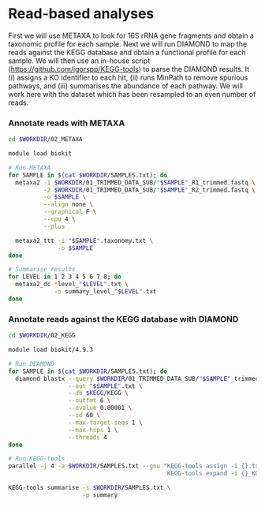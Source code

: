 # Read-based analyses

First we will use METAXA to look for 16S rRNA gene fragments and obtain a taxonomic profile for each sample. Next we will run DIAMOND to map the reads against the KEGG database and obtain a functional profile for each sample. We will then use an in-house script (https://github.com/igorspp/KEGG-tools) to parse the DIAMOND results. It (i) assigns a KO identifier to each hit, (ii) runs MinPath to remove spurious pathways, and (iii) summarises the abundance of each pathway. We will work here with the dataset which has been resampled to an even number of reads.

### Annotate reads with METAXA

```bash
cd $WORKDIR/02_METAXA

module load biokit

# Run METAXA
for SAMPLE in $(cat $WORKDIR/SAMPLES.txt); do
  metaxa2 -1 $WORKDIR/01_TRIMMED_DATA_SUB/"$SAMPLE"_R1_trimmed.fastq \
          -2 $WORKDIR/01_TRIMMED_DATA_SUB/"$SAMPLE"_R2_trimmed.fastq \
          -o $SAMPLE \
          --align none \
          --graphical F \
          --cpu 4 \
          --plus

  metaxa2_ttt -i "$SAMPLE".taxonomy.txt \
              -o $SAMPLE
done

# Summarise results
for LEVEL in 1 2 3 4 5 6 7 8; do
  metaxa2_dc *level_"$LEVEL".txt \
             -o summary_level_"$LEVEL".txt
done
```

### Annotate reads against the KEGG database with DIAMOND

```bash
cd $WORKDIR/02_KEGG

module load biokit/4.9.3

# Run DIAMOND
for SAMPLE in $(cat $WORKDIR/SAMPLES.txt); do
  diamond blastx --query $WORKDIR/01_TRIMMED_DATA_SUB/"$SAMPLE"_trimmed.fasta \
                 --out "$SAMPLE".txt \
                 --db $KEGG/KEGG \
                 --outfmt 6 \
                 --evalue 0.00001 \
                 --id 60 \
                 --max-target-seqs 1 \
                 --max-hsps 1 \
                 --threads 4
done

# Run KEGG-tools
parallel -j 4 -a $WORKDIR/SAMPLES.txt --gnu "KEGG-tools assign -i {}.txt -p {} -k $KEGG;
                                             KEGG-tools expand -i {}_KOtable.txt -p {} -k $KEGG"

KEGG-tools summarise -s $WORKDIR/SAMPLES.txt \
                     -p summary
```
